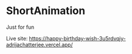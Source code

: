 # ShortAnimation
Just for fun

Live site: https://happy-birthday-wish-3u5rdvqjy-adrijachatterjee.vercel.app/
